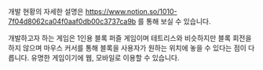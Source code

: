 개발 현황의 자세한 설명은 https://www.notion.so/1010-7f04d8062ca04f0aaf0db00c3737ca9b 를 통해 보실 수 있습니다.

개발하고자 하는 게임은 1인용 블록 퍼즐 게임이며 테트리스와 비슷하지만 블록 회전을 하지 않으며 마우스 커서를 통해 블록을 사용자가 원하는 위치에 놓을 수 있다는 점이 다릅니다.
유명한 게임이기에 웹, 모바일로 이용할 수 있습니다.
